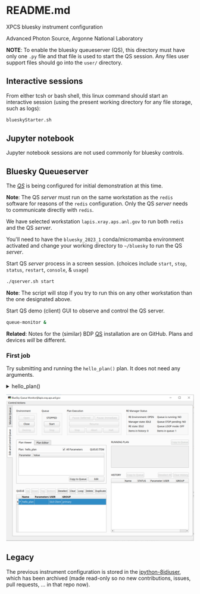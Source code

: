 # README.md

XPCS bluesky instrument configuration

Advanced Photon Source, Argonne National Laboratory

**NOTE**:  To enable the bluesky queueserver (QS), this directory
must have only one `.py` file and that file is used to start the
QS session.  Any files user support files should go into the
`user/` directory.

## Interactive sessions

From either tcsh or bash shell, this linux command should start an
interactive session (using the present working directory for any
file storage, such as logs):

```bash
blueskyStarter.sh
```

## Jupyter notebook

Jupyter notebook sessions are not used commonly for bluesky controls.

## Bluesky Queueserver

The [_QS_](./instrument/README.md) is being configured for
initial demonstration at this time.

**Note**: The QS _server_ must run on the same workstation as the `redis`
software for reasons of the `redis` configuration.  Only the
QS _server_ needs to communicate directly with `redis`.

We have selected workstation `lapis.xray.aps.anl.gov` to run
both `redis` and the QS _server_.

You'll need to have the `bluesky_2023_1` conda/micromamba environment
activated and change your working directory to `~/bluesky` to run the
QS _server_.

Start QS _server_ process in a screen session. (choices include
`start`, `stop`, `status`, `restart`, `console`, & `usage`)

```bash
./qserver.sh start
```

**Note**: The script will stop if you try to run this on any other
workstation than the one designated above.

Start QS demo (client) GUI to observe and control the QS server.

```bash
queue-monitor &
```

**Related**: Notes for the (similar) BDP
[QS](https://github.com/BCDA-APS/bdp_controls/blob/main/qserver/README.md)
installation are on GitHub.  Plans and devices _will_ be different.

### First job

Try submitting and running the `hello_plan()` plan.  It does not need any arguments.

<details>
<summary>hello_plan()</summary>

```py
[I 2023-02-22 11:34:19,130 bluesky_queueserver.manager.manager] Adding new item to the queue ...
[I 2023-02-22 11:34:19,131 bluesky_queueserver.manager.manager] Item added: success=True item_type='plan' name='hello_plan' item_uid='40b04ad8-a4a1-49b9-8828-b111c99196ce' qsize=1.
[I 2023-02-22 11:34:19,133 bluesky_queueserver.manager.manager] Returning current queue and running plan ...
[I 2023-02-22 11:34:27,127 bluesky_queueserver.manager.manager] Starting queue processing ...
[I 2023-02-22 11:34:27,128 bluesky_queueserver.manager.manager] Processing the next queue item: 1 plans are left in the queue.
[I 2023-02-22 11:34:27,129 bluesky_queueserver.manager.manager] Starting the plan:
{'name': 'hello_plan',
'args': [],
'kwargs': {},
'user': 'GUI Client',
'user_group': 'primary',
'meta': {},
'item_uid': '40b04ad8-a4a1-49b9-8828-b111c99196ce'}.
[I 2023-02-22 11:34:27,129 bluesky_queueserver.manager.worker] Starting execution of a plan ...
[I 2023-02-22 11:34:27,129 bluesky_queueserver.manager.worker] Starting a plan 'hello_plan'.
[I 2023-02-22 11:34:27,257 bluesky_queueserver.manager.plan_monitoring] New run was open: 'cb838ec8-3812-4a0f-8b54-5130c1eca54f'
Run was closed: 'cb838ec8-3812-4a0f-8b54-5130c1eca54f'
[I 2023-02-22 11:34:27,512 bluesky_queueserver.manager.worker] The plan was exited. Plan state: completed
[I 2023-02-22 11:34:27,886 bluesky_queueserver.manager.manager] No items are left in the queue.
[I 2023-02-22 11:34:27,886 bluesky_queueserver.manager.manager] Queue is empty.
[I 2023-02-22 11:34:27,931 bluesky_queueserver.manager.manager] Returning current queue and running plan ...
[I 2023-02-22 11:34:27,932 bluesky_queueserver.manager.manager] Returning the list of runs for the running plan ...
[I 2023-02-22 11:34:27,933 bluesky_queueserver.manager.manager] Returning plan history ...
```

The run looks like:

```py
In [7]: run
Out[7]:
BlueskyRun
  uid='cb838ec8-3812-4a0f-8b54-5130c1eca54f'
  exit_status='success'
  2023-02-22 11:34:27.228 -- 2023-02-22 11:34:27.272
  Streams:
    * primary
In [8]: run.primary.read()
Out[8]:
<xarray.Dataset>
Dimensions:     (time: 1)
Coordinates:
  * time        (time) float64 1.677e+09
Data variables:
    hello       (time) int64 1
    hello_text  (time) <U13 'Hello, World!'
```

</details>

![QS demo GUI](./instrument/_resources/2023-02-22-QS-lapis.png)

## Legacy

The previous instrument configuration is stored in the
[ipython-8idiuser](https://github.com/aps-8id-dys/ipython-8idiuser),
which has been archived (made read-only so no new contributions,
issues, pull requests, ... in that repo now).
